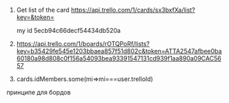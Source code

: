 1. Get list of the card
   https://api.trello.com/1/cards/sx3bxfXa/list?key=&token=

   my id 5ecb94c66decf54434db520a

1. https://api.trello.com/1/boards/rOTQPoRf/lists?key=b35429fe545e1203bbaea857f51d802c&token=ATTA2547afbee0ba60180a98d808c0f156a54093bea93391547131cd939f1aa890a09CAC5657
1. cards.idMembers.some(mi=>mi===user.trelloId)

принципе для бордов
